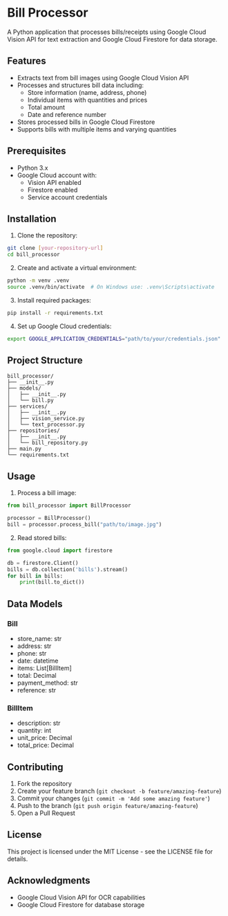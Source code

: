 # Bill Processor

A Python application that processes bills/receipts using Google Cloud Vision API for text extraction and Google Cloud Firestore for data storage.

## Features

- Extracts text from bill images using Google Cloud Vision API
- Processes and structures bill data including:
  - Store information (name, address, phone)
  - Individual items with quantities and prices
  - Total amount
  - Date and reference number
- Stores processed bills in Google Cloud Firestore
- Supports bills with multiple items and varying quantities

## Prerequisites

- Python 3.x
- Google Cloud account with:
  - Vision API enabled
  - Firestore enabled
  - Service account credentials

## Installation

1. Clone the repository:
```bash
git clone [your-repository-url]
cd bill_processor
```

2. Create and activate a virtual environment:
```bash
python -m venv .venv
source .venv/bin/activate  # On Windows use: .venv\Scripts\activate
```

3. Install required packages:
```bash
pip install -r requirements.txt
```

4. Set up Google Cloud credentials:
```bash
export GOOGLE_APPLICATION_CREDENTIALS="path/to/your/credentials.json"
```

## Project Structure

```
bill_processor/
├── __init__.py
├── models/
│   ├── __init__.py
│   └── bill.py
├── services/
│   ├── __init__.py
│   ├── vision_service.py
│   └── text_processor.py
├── repositories/
│   ├── __init__.py
│   └── bill_repository.py
├── main.py
└── requirements.txt
```

## Usage

1. Process a bill image:
```python
from bill_processor import BillProcessor

processor = BillProcessor()
bill = processor.process_bill("path/to/image.jpg")
```

2. Read stored bills:
```python
from google.cloud import firestore

db = firestore.Client()
bills = db.collection('bills').stream()
for bill in bills:
    print(bill.to_dict())
```

## Data Models

### Bill
- store_name: str
- address: str
- phone: str
- date: datetime
- items: List[BillItem]
- total: Decimal
- payment_method: str
- reference: str

### BillItem
- description: str
- quantity: int
- unit_price: Decimal
- total_price: Decimal

## Contributing

1. Fork the repository
2. Create your feature branch (`git checkout -b feature/amazing-feature`)
3. Commit your changes (`git commit -m 'Add some amazing feature'`)
4. Push to the branch (`git push origin feature/amazing-feature`)
5. Open a Pull Request

## License

This project is licensed under the MIT License - see the LICENSE file for details.

## Acknowledgments

- Google Cloud Vision API for OCR capabilities
- Google Cloud Firestore for database storage